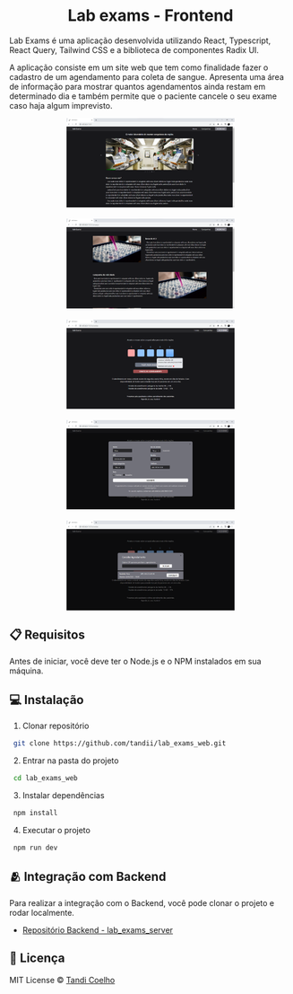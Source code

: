 <h1 align="center">
    Lab exams - Frontend
</h1>

Lab Exams é uma aplicação desenvolvida utilizando React, Typescript, React Query, Tailwind CSS e a biblioteca de componentes Radix UI.

A aplicação consiste em um site web que tem como finalidade fazer o cadastro de um agendamento para coleta de sangue. Apresenta uma área de informação para mostrar quantos agendamentos ainda restam em determinado dia e também permite que o paciente cancele o seu exame caso haja algum imprevisto.

<div align="center" style="display:flex; flex-wrap: wrap;  justify-content: center; gap: 20px" >
    <img src=".github/assets/web1.png" width="300"/>
    <img src=".github/assets/web2.png" width="300"/>
    <img src=".github/assets/web3.png" width="300"/>
    <img src=".github/assets/web4.png" width="300"/>
    <img src=".github/assets/web5.png" width="300"/>
</div>

## 📋 Requisitos

Antes de iniciar, você deve ter o Node.js e o NPM instalados em sua máquina.

## 💻 Instalação

1. Clonar repositório

```bash
 git clone https://github.com/tandii/lab_exams_web.git
```

2. Entrar na pasta do projeto

```bash
 cd lab_exams_web
```

3. Instalar dependências

```bash
 npm install
```

4. Executar o projeto

```bash
 npm run dev
```

## 🫂 Integração com Backend

Para realizar a integração com o Backend, você pode clonar o projeto e rodar localmente.

- [Repositório Backend - lab_exams_server](https://github.com/tandii/lab_exams_server)

## 📝 Licença

MIT License © [Tandi Coelho](https://github.com/tandii)
